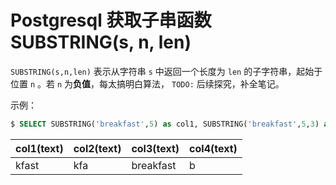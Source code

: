# Postgresql 获取子串函数 SUBSTRING(s, n, len)

`SUBSTRING(s,n,len)` 表示从字符串 `s` 中返回一个长度为 `len` 的子字符串，起始于位置 `n` 。若 `n` 为**负值**，每太搞明白算法， `TODO:` 后续探究，补全笔记。

示例：

``` sql
$ SELECT SUBSTRING('breakfast',5) as col1, SUBSTRING('breakfast',5,3) as col2, SUBSTRING('breakfast',-3) as col3, SUBSTRING('breakfast',-3,5) as col4;
```

|col1(text)|col2(text)|col3(text)|col4(text)|
|-----|-----|-----|-----|
|kfast | kfa  | breakfast|b|
